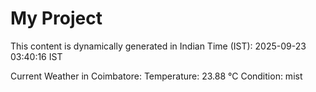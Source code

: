 # My Project

This content is dynamically generated in Indian Time (IST): 2025-09-23 03:40:16 IST


Current Weather in Coimbatore:
Temperature: 23.88 °C
Condition: mist
